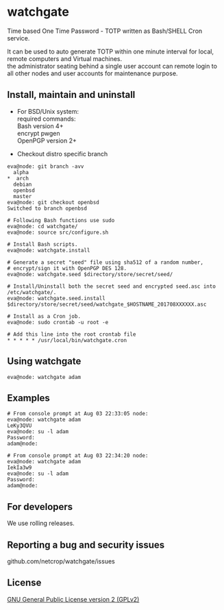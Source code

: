 # watchgate
Time based One Time Password - TOTP written as Bash/SHELL Cron service.  

  It can be used to auto generate TOTP within one minute interval for local, remote computers and Virtual machines.  
the administrator seating behind a single user account can remote login to all other nodes and user accounts for maintenance purpose.  
## Install, maintain and uninstall

* For BSD/Unix system:  
required commands:  
Bash version 4+  
encrypt
pwgen  
OpenPGP version 2+  

* Checkout distro specific branch
```
eva@node: git branch -avv
  alpha
*  arch
  debian
  openbsd
  master
eva@node: git checkout openbsd
Switched to branch openbsd

# Following Bash functions use sudo
eva@node: cd watchgate/
eva@node: source src/configure.sh

# Install Bash scripts.
eva@node: watchgate.install

# Generate a secret "seed" file using sha512 of a random number,
# encrypt/sign it with OpenPGP DES 128.
eva@node: watchgate.seed $directory/store/secret/seed/

# Install/Uninstall both the secret seed and encrypted seed.asc into /etc/watchgate/.
eva@node: watchgate.seed.install $directory/store/secret/seed/watchgate_$HOSTNAME_201708XXXXXX.asc

# Install as a Cron job.
eva@node: sudo crontab -u root -e

# Add this line into the root crontab file
* * * * * /usr/local/bin/watchgate.cron
```
## Using watchgate
```
eva@node: watchgate adam
```
## Examples
```
# From console prompt at Aug 03 22:33:05 node: 
eva@node: watchgate adam
LeKy3QVU
eva@node: su -l adam
Password:
adam@node:

# From console prompt at Aug 03 22:34:20 node: 
eva@node: watchgate adam
IekIa3w9
eva@node: su -l adam
Password:
adam@node:
```
## For developers

We use rolling releases.

## Reporting a bug and security issues

github.com/netcrop/watchgate/issues

## License

[GNU General Public License version 2 (GPLv2)](https://github.com/netcrop/watchgate/COPYING)
